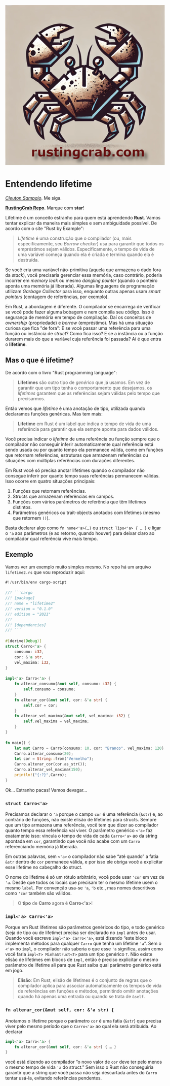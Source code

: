 ![](../../rusting-crab-logo.png)

# Entendendo lifetime

[*Cleuton Sampaio*](https://linkedin.com/in/cleutonsampaio). Me siga. 

[**RustingCrab Repo**](https://rustingcrab.com). Marque com **star**!

Lifetime é um conceito estranho para quem está aprendendo **Rust**. Vamos tentar explicar da maneira mais simples e sem ambiguidade possível. De acordo com o site "Rust by Example": 

> *Lifetime* é uma construção que o compilador (ou, mais especificamente, seu *Borrow checker*) usa para garantir que todos os empréstimos sejam válidos. Especificamente, o tempo de vida de uma variável começa quando ela é criada e termina quando ela é destruída.

Se você cria uma variável não-primitiva (aquela que armazena o dado fora da *stack*), você precisaria gerenciar essa memória, caso contrário, poderia incorrer em *memory leak* ou mesmo *dangling pointer* (quando o ponteiro aponta uma memória já liberada). Algumas linguagens de programação utilizam *Garbage Collector* para isso, enquanto outras apenas usam *smart pointers* (contagem de referências, por exemplo).

Em Rust, a abordagem é diferente. O compilador se encarrega de verificar se você pode fazer alguma bobagem e nem compila seu código. Isso é segurança de memória em tempo de compilação. Daí os conceitos de *ownership* (propriedade) e *borrow* (empréstimo). Mas há uma situação curiosa que fica "de fora": E se você passar uma referência para uma função ou instância de *struct*? Como fica isso? E se a instância ou a função durarem mais do que a variável cuja referência foi passada? Aí é que entra o **lifetime**.

## Mas o que é lifetime?

De acordo com o livro "Rust programming language": 

> **Lifetimes** são outro tipo de *genérico* que já usamos. Em vez de garantir que um tipo tenha o comportamento que desejamos, os *lifetimes* garantem que as referências sejam válidas pelo tempo que precisarmos.

Então vemos que *lifetime* é uma anotação de tipo, utilizada quando declaramos funções genéricas. Mas tem mais:

> **Lifetime** em Rust é um label que indica o tempo de vida de uma referência para garantir que ela sempre aponte para dados válidos.

Você precisa indicar o *lifetime* de uma referência ou função sempre que o compilador não conseguir inferir automaticamente qual referência está sendo usada ou por quanto tempo ela permanece válida, como em funções que retornam referências, estruturas que armazenam referências ou situações com múltiplas referências com durações diferentes.

Em Rust você só precisa anotar lifetimes quando o compilador não consegue inferir por quanto tempo suas referências permanecem válidas. Isso ocorre em quatro situações principais:

1. Funções que retornam referências.
2. Structs que armazenam referências em campos.
3. Funções com vários parâmetros de referência que têm lifetimes distintos.
4. Parâmetros genéricos ou trait-objects anotados com lifetimes (mesmo que retornem `()`).

Basta declarar algo como `fn nome<'a>(…)` ou `struct Tipo<'a> { … }` e ligar o `'a` aos parâmetros (e ao retorno, quando houver) para deixar claro ao compilador qual referência vive mais tempo.

## Exemplo

Vamos ver um exemplo muito simples mesmo. No repo há um arquivo `lifetime2.rs` que vou reproduzir aqui: 

```Rust
#!/usr/bin/env cargo-script

//! ```cargo
//! [package]
//! name = "lifetime2"
//! version = "0.1.0"
//! edition = "2021"
//!
//! [dependencies]
//! ```

#[derive(Debug)]
struct Carro<'a> {
    consumo: i32,
    cor: &'a str,
    vel_maxima: i32,
}

impl<'a> Carro<'a> {
    fn alterar_consumo(&mut self, consumo: i32) {
        self.consumo = consumo;
    }
    fn alterar_cor(&mut self, cor: &'a str) {
        self.cor = cor;
    }
    fn alterar_vel_maxima(&mut self, vel_maxima: i32) {
        self.vel_maxima = vel_maxima;
    }
}

fn main() {
    let mut Carro = Carro{consumo: 10, cor: "Branco", vel_maxima: 120};
    Carro.alterar_consumo(20);
    let cor = String::from("Vermelho");
    Carro.alterar_cor(cor.as_str());
    Carro.alterar_vel_maxima(150);
    println!("{:?}",Carro);
}
```

Ok... Estranho pacas! Vamos devagar... 

### `struct Carro<'a>`

Precisamos declarar o `'a` porque o campo `cor` é uma referência (`&str`) e, ao contrário de funções, não existe elisão de lifetimes para structs. Sempre que um tipo armazena uma referência, você tem que dizer ao compilador quanto tempo essa referência vai viver. O parâmetro genérico `<'a>` faz exatamente isso: vincula o tempo de vida de cada `Carro<'a>` ao da string apontada em `cor`, garantindo que você não acabe com um `Carro` referenciando memória já liberada.

Em outras palavras, sem `<'a>` o compilador não sabe “até quando” a fatia `&str` dentro de `cor` permanece válida, e por isso ele obriga você a explicitar esse lifetime no cabeçalho do struct.

O nome do lifetime é só um rótulo arbitrário, você pode usar `'cor` em vez de `'a`. Desde que todos os locais que precisam ter o mesmo lifetime usem o mesmo `label`. Por convenção usa-se `'a`, `'b` etc., mas nomes descritivos como `'cor` também são válidos.

> O **tipo** de **Carro** agora é **Carro<'a>**!

### `impl<'a> Carro<'a>`

Porque em Rust lifetimes são parâmetros genéricos do tipo, e todo genérico (seja de tipo ou de lifetime) precisa ser declarado no `impl` antes de usar. Quando você escreve `impl<'a> Carro<'a>`, está dizendo “este bloco implementa métodos para qualquer `Carro` que tenha um lifetime `'a`”. Sem o `<'a>` no `impl`, o compilador não saberia o que esse `'a` significa, assim como você faria `impl<T> MinhaStruct<T>` para um tipo genérico `T`. Não existe elisão de lifetimes em blocos de `impl`, então é preciso explicitar o mesmo parâmetro de lifetime ali para que Rust saiba qual parâmetro genérico está em jogo.

> **Elisão**: Em Rust, elisão de lifetimes é o conjunto de regras que o compilador aplica para associar automaticamente os tempos de vida de referências em funções e métodos, permitindo omitir anotações quando há apenas uma entrada ou quando se trata de `&self`. 

### `fn alterar_cor(&mut self, cor: &'a str) {`

Anotamos o lifetime porque o parâmetro `cor` é uma fatia (`&str`) que precisa viver pelo mesmo período que o `Carro<'a>` ao qual ela será atribuída. Ao declarar

```rust
impl<'a> Carro<'a> {
    fn alterar_cor(&mut self, cor: &'a str) { … }
}
```

você está dizendo ao compilador “o novo valor de `cor` deve ter pelo menos o mesmo tempo de vida `'a` do struct.” Sem isso o Rust não conseguiria garantir que a string que você passa não seja descartada antes do `Carro` tentar usá-la, evitando referências pendentes.




